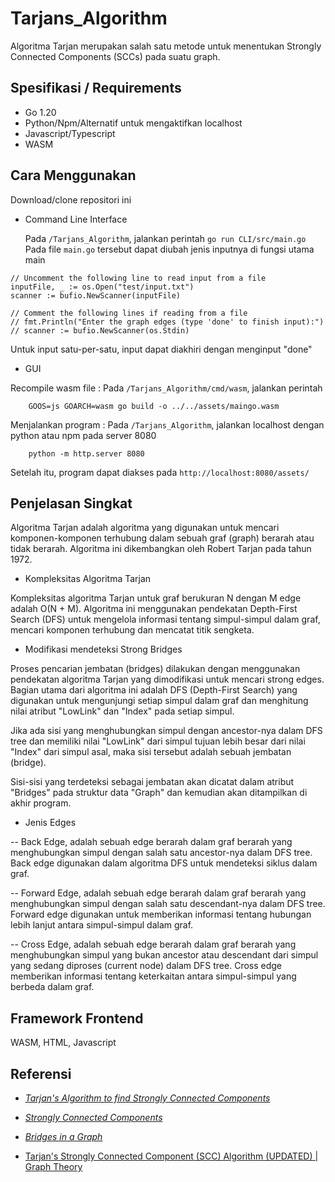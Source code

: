 # Tarjans_Algorithm

Algoritma Tarjan merupakan salah satu metode untuk menentukan Strongly Connected Components (SCCs) pada suatu graph.

## Spesifikasi / Requirements

- Go 1.20
- Python/Npm/Alternatif untuk mengaktifkan localhost
- Javascript/Typescript
- WASM

## Cara Menggunakan

Download/clone repositori ini

- Command Line Interface

  Pada `/Tarjans_Algorithm`, jalankan perintah `go run CLI/src/main.go`
  Pada file `main.go` tersebut dapat diubah jenis inputnya di fungsi utama main

```
// Uncomment the following line to read input from a file
inputFile, _ := os.Open("test/input.txt")
scanner := bufio.NewScanner(inputFile)

// Comment the following lines if reading from a file
// fmt.Println("Enter the graph edges (type 'done' to finish input):")
// scanner := bufio.NewScanner(os.Stdin)
```

Untuk input satu-per-satu, input dapat diakhiri dengan menginput "done"

- GUI

Recompile wasm file :
Pada `/Tarjans_Algorithm/cmd/wasm`, jalankan perintah

```
    GOOS=js GOARCH=wasm go build -o ../../assets/maingo.wasm
```

Menjalankan program :
Pada `/Tarjans_Algorithm`, jalankan localhost dengan python atau npm pada server 8080

```
    python -m http.server 8080
```

Setelah itu, program dapat diakses pada `http://localhost:8080/assets/`

## Penjelasan Singkat

Algoritma Tarjan adalah algoritma yang digunakan untuk mencari komponen-komponen terhubung dalam sebuah graf (graph) berarah atau tidak berarah. Algoritma ini dikembangkan oleh Robert Tarjan pada tahun 1972.

- Kompleksitas Algoritma Tarjan

Kompleksitas algoritma Tarjan untuk graf berukuran N dengan M edge adalah O(N + M). Algoritma ini menggunakan pendekatan Depth-First Search (DFS) untuk mengelola informasi tentang simpul-simpul dalam graf, mencari komponen terhubung dan mencatat titik sengketa.

- Modifikasi mendeteksi Strong Bridges

Proses pencarian jembatan (bridges) dilakukan dengan menggunakan pendekatan algoritma Tarjan yang dimodifikasi untuk mencari strong edges. Bagian utama dari algoritma ini adalah DFS (Depth-First Search) yang digunakan untuk mengunjungi setiap simpul dalam graf dan menghitung nilai atribut "LowLink" dan "Index" pada setiap simpul.

Jika ada sisi yang menghubungkan simpul dengan ancestor-nya dalam DFS tree dan memiliki nilai "LowLink" dari simpul tujuan lebih besar dari nilai "Index" dari simpul asal, maka sisi tersebut adalah sebuah jembatan (bridge).

Sisi-sisi yang terdeteksi sebagai jembatan akan dicatat dalam atribut "Bridges" pada struktur data "Graph" dan kemudian akan ditampilkan di akhir program.

- Jenis Edges

-- Back Edge, adalah sebuah edge berarah dalam graf berarah yang menghubungkan simpul dengan salah satu ancestor-nya dalam DFS tree. Back edge digunakan dalam algoritma DFS untuk mendeteksi siklus dalam graf.

-- Forward Edge, adalah sebuah edge berarah dalam graf berarah yang menghubungkan simpul dengan salah satu descendant-nya dalam DFS tree. Forward edge digunakan untuk memberikan informasi tentang hubungan lebih lanjut antara simpul-simpul dalam graf.

-- Cross Edge, adalah sebuah edge berarah dalam graf berarah yang menghubungkan simpul yang bukan ancestor atau descendant dari simpul yang sedang diproses (current node) dalam DFS tree. Cross edge memberikan informasi tentang keterkaitan antara simpul-simpul yang berbeda dalam graf.

## Framework Frontend

WASM, HTML, Javascript

## Referensi

- [_Tarjan's Algorithm to find Strongly Connected Components_](https://www.geeksforgeeks.org/tarjan-algorithm-find-strongly-connected-components/)

- [_Strongly Connected Components_](https://www.geeksforgeeks.org/strongly-connected-components/)

- [_Bridges in a Graph_](https://www.geeksforgeeks.org/bridge-in-a-graph/)

- [Tarjan's Strongly Connected Component (SCC) Algorithm (UPDATED) | Graph Theory](https://www.youtube.com/watch?v=wUgWX0nc4NY&t=517s)
